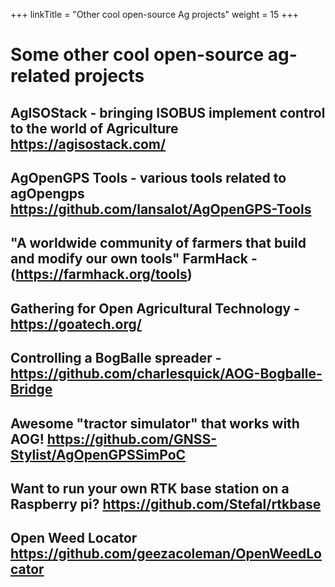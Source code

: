 +++
linkTitle = "Other cool open-source Ag projects"
weight = 15
+++

# Some other cool open-source ag-related projects

## AgISOStack - bringing ISOBUS implement control to the world of Agriculture  https://agisostack.com/

## AgOpenGPS Tools - various tools related to agOpengps https://github.com/lansalot/AgOpenGPS-Tools

## "A worldwide community of farmers that build and modify our own tools" FarmHack - (https://farmhack.org/tools)

## Gathering for Open Agricultural Technology - https://goatech.org/

## Controlling a BogBalle spreader - https://github.com/charlesquick/AOG-Bogballe-Bridge

## Awesome "tractor simulator" that works with AOG! https://github.com/GNSS-Stylist/AgOpenGPSSimPoC

## Want to run your own RTK base station on a Raspberry pi? https://github.com/Stefal/rtkbase

## Open Weed Locator https://github.com/geezacoleman/OpenWeedLocator